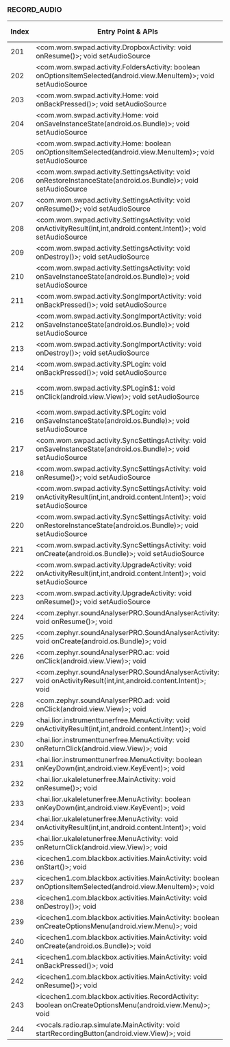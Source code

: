 ### RECORD_AUDIO
| Index | Entry Point & APIs | Screen shot | Resource id | Label |
| ------------- | ------------- | ------------- |-------------|-------------|
| 201 | <com.wom.swpad.activity.DropboxActivity: void onResume()>; void setAudioSource | ![](F:\COSMOS\output\py\Play_win8\Music_Audio\com.wom.swpad\com.wom.swpad.activity.DropboxActivity.png) |  | F |
| 202 | <com.wom.swpad.activity.FoldersActivity: boolean onOptionsItemSelected(android.view.MenuItem)>; void setAudioSource | ![](F:\COSMOS\output\py\Play_win8\Music_Audio\com.wom.swpad\com.wom.swpad.activity.FoldersActivity.png) |  | |
| 203 | <com.wom.swpad.activity.Home: void onBackPressed()>; void setAudioSource | ![](F:\COSMOS\output\py\Play_win8\Music_Audio\com.wom.swpad\com.wom.swpad.activity.Home.png) |  | |
| 204 | <com.wom.swpad.activity.Home: void onSaveInstanceState(android.os.Bundle)>; void setAudioSource | ![](F:\COSMOS\output\py\Play_win8\Music_Audio\com.wom.swpad\com.wom.swpad.activity.Home.png) |  | |
| 205 | <com.wom.swpad.activity.Home: boolean onOptionsItemSelected(android.view.MenuItem)>; void setAudioSource | ![](F:\COSMOS\output\py\Play_win8\Music_Audio\com.wom.swpad\com.wom.swpad.activity.Home.png) |  | |
| 206 | <com.wom.swpad.activity.SettingsActivity: void onRestoreInstanceState(android.os.Bundle)>; void setAudioSource | ![](F:\COSMOS\output\py\Play_win8\Music_Audio\com.wom.swpad\com.wom.swpad.activity.SettingsActivity.png) |  | |
| 207 | <com.wom.swpad.activity.SettingsActivity: void onResume()>; void setAudioSource | ![](F:\COSMOS\output\py\Play_win8\Music_Audio\com.wom.swpad\com.wom.swpad.activity.SettingsActivity.png) |  | |
| 208 | <com.wom.swpad.activity.SettingsActivity: void onActivityResult(int,int,android.content.Intent)>; void setAudioSource | ![](F:\COSMOS\output\py\Play_win8\Music_Audio\com.wom.swpad\com.wom.swpad.activity.SettingsActivity.png) |  | |
| 209 | <com.wom.swpad.activity.SettingsActivity: void onDestroy()>; void setAudioSource | ![](F:\COSMOS\output\py\Play_win8\Music_Audio\com.wom.swpad\com.wom.swpad.activity.SettingsActivity.png) |  | |
| 210 | <com.wom.swpad.activity.SettingsActivity: void onSaveInstanceState(android.os.Bundle)>; void setAudioSource | ![](F:\COSMOS\output\py\Play_win8\Music_Audio\com.wom.swpad\com.wom.swpad.activity.SettingsActivity.png) |  | |
| 211 | <com.wom.swpad.activity.SongImportActivity: void onBackPressed()>; void setAudioSource | ![](F:\COSMOS\output\py\Play_win8\Music_Audio\com.wom.swpad\com.wom.swpad.activity.SongImportActivity.png) |  | |
| 212 | <com.wom.swpad.activity.SongImportActivity: void onSaveInstanceState(android.os.Bundle)>; void setAudioSource | ![](F:\COSMOS\output\py\Play_win8\Music_Audio\com.wom.swpad\com.wom.swpad.activity.SongImportActivity.png) |  | |
| 213 | <com.wom.swpad.activity.SongImportActivity: void onDestroy()>; void setAudioSource | ![](F:\COSMOS\output\py\Play_win8\Music_Audio\com.wom.swpad\com.wom.swpad.activity.SongImportActivity.png) |  | |
| 214 | <com.wom.swpad.activity.SPLogin: void onBackPressed()>; void setAudioSource | ![](F:\COSMOS\output\py\Play_win8\Music_Audio\com.wom.swpad\com.wom.swpad.activity.SPLogin.png) |  | F |
| 215 | <com.wom.swpad.activity.SPLogin$1: void onClick(android.view.View)>; void setAudioSource | ![](F:\COSMOS\output\py\Play_win8\Music_Audio\com.wom.swpad\com.wom.swpad.activity.SPLogin.png) | {'2131624188': <sensitive_component.SensitiveComponent.SensitiveView object at 0x000001AB4A060828>} |  |
| 216 | <com.wom.swpad.activity.SPLogin: void onSaveInstanceState(android.os.Bundle)>; void setAudioSource | ![](F:\COSMOS\output\py\Play_win8\Music_Audio\com.wom.swpad\com.wom.swpad.activity.SPLogin.png) |  |  |
| 217 | <com.wom.swpad.activity.SyncSettingsActivity: void onSaveInstanceState(android.os.Bundle)>; void setAudioSource | ![](F:\COSMOS\output\py\Play_win8\Music_Audio\com.wom.swpad\com.wom.swpad.activity.SyncSettingsActivity.png) |  |  |
| 218 | <com.wom.swpad.activity.SyncSettingsActivity: void onResume()>; void setAudioSource | ![](F:\COSMOS\output\py\Play_win8\Music_Audio\com.wom.swpad\com.wom.swpad.activity.SyncSettingsActivity.png) |  | F |
| 219 | <com.wom.swpad.activity.SyncSettingsActivity: void onActivityResult(int,int,android.content.Intent)>; void setAudioSource | ![](F:\COSMOS\output\py\Play_win8\Music_Audio\com.wom.swpad\com.wom.swpad.activity.SyncSettingsActivity.png) |  |  |
| 220 | <com.wom.swpad.activity.SyncSettingsActivity: void onRestoreInstanceState(android.os.Bundle)>; void setAudioSource | ![](F:\COSMOS\output\py\Play_win8\Music_Audio\com.wom.swpad\com.wom.swpad.activity.SyncSettingsActivity.png) |  |  |
| 221 | <com.wom.swpad.activity.SyncSettingsActivity: void onCreate(android.os.Bundle)>; void setAudioSource | ![](F:\COSMOS\output\py\Play_win8\Music_Audio\com.wom.swpad\com.wom.swpad.activity.SyncSettingsActivity.png) |  |  |
| 222 | <com.wom.swpad.activity.UpgradeActivity: void onActivityResult(int,int,android.content.Intent)>; void setAudioSource | ![](F:\COSMOS\output\py\Play_win8\Music_Audio\com.wom.swpad\com.wom.swpad.activity.UpgradeActivity.png) |  | |
| 223 | <com.wom.swpad.activity.UpgradeActivity: void onResume()>; void setAudioSource | ![](F:\COSMOS\output\py\Play_win8\Music_Audio\com.wom.swpad\com.wom.swpad.activity.UpgradeActivity.png) |  | |
| 224 | <com.zephyr.soundAnalyserPRO.SoundAnalyserActivity: void onResume()>; void <init> | ![](F:\COSMOS\output\py\Play_win8\Music_Audio\com.zephyr.soundAnalyserPRO\com.zephyr.soundAnalyserPRO.SoundAnalyserActivity.png) |  |  |
| 225 | <com.zephyr.soundAnalyserPRO.SoundAnalyserActivity: void onCreate(android.os.Bundle)>; void <init> | ![](F:\COSMOS\output\py\Play_win8\Music_Audio\com.zephyr.soundAnalyserPRO\com.zephyr.soundAnalyserPRO.SoundAnalyserActivity.png) |  | F |
| 226 | <com.zephyr.soundAnalyserPRO.ac: void onClick(android.view.View)>; void <init> | ![](F:\COSMOS\output\py\Play_win8\Music_Audio\com.zephyr.soundAnalyserPRO\com.zephyr.soundAnalyserPRO.SoundAnalyserActivity.png) |  | D |
| 227 | <com.zephyr.soundAnalyserPRO.SoundAnalyserActivity: void onActivityResult(int,int,android.content.Intent)>; void <init> | ![](F:\COSMOS\output\py\Play_win8\Music_Audio\com.zephyr.soundAnalyserPRO\com.zephyr.soundAnalyserPRO.SoundAnalyserActivity.png) |  |  |
| 228 | <com.zephyr.soundAnalyserPRO.ad: void onClick(android.view.View)>; void <init> | ![](F:\COSMOS\output\py\Play_win8\Music_Audio\com.zephyr.soundAnalyserPRO\com.zephyr.soundAnalyserPRO.SoundAnalyserActivity.png) |  |  |
| 229 | <hai.lior.instrumenttunerfree.MenuActivity: void onActivityResult(int,int,android.content.Intent)>; void <init> | ![](F:\COSMOS\output\py\Play_win8\Music_Audio\hai.lior.instrumenttunerfree\hai.lior.instrumenttunerfree.MenuActivity.png) |  | |
| 230 | <hai.lior.instrumenttunerfree.MenuActivity: void onReturnClick(android.view.View)>; void <init> | ![](F:\COSMOS\output\py\Play_win8\Music_Audio\hai.lior.instrumenttunerfree\hai.lior.instrumenttunerfree.MenuActivity.png) |  | |
| 231 | <hai.lior.instrumenttunerfree.MenuActivity: boolean onKeyDown(int,android.view.KeyEvent)>; void <init> | ![](F:\COSMOS\output\py\Play_win8\Music_Audio\hai.lior.instrumenttunerfree\hai.lior.instrumenttunerfree.MenuActivity.png) |  | |
| 232 | <hai.lior.ukaleletunerfree.MainActivity: void onResume()>; void <init> | ![](F:\COSMOS\output\py\Play_win8\Music_Audio\hai.lior.ukaleletunerfree\hai.lior.ukaleletunerfree.MainActivity.png) |  | |
| 233 | <hai.lior.ukaleletunerfree.MenuActivity: boolean onKeyDown(int,android.view.KeyEvent)>; void <init> | ![](F:\COSMOS\output\py\Play_win8\Music_Audio\hai.lior.ukaleletunerfree\hai.lior.ukaleletunerfree.MenuActivity.png) |  | |
| 234 | <hai.lior.ukaleletunerfree.MenuActivity: void onActivityResult(int,int,android.content.Intent)>; void <init> | ![](F:\COSMOS\output\py\Play_win8\Music_Audio\hai.lior.ukaleletunerfree\hai.lior.ukaleletunerfree.MenuActivity.png) |  | |
| 235 | <hai.lior.ukaleletunerfree.MenuActivity: void onReturnClick(android.view.View)>; void <init> | ![](F:\COSMOS\output\py\Play_win8\Music_Audio\hai.lior.ukaleletunerfree\hai.lior.ukaleletunerfree.MenuActivity.png) |  | |
| 236 | <icechen1.com.blackbox.activities.MainActivity: void onStart()>; void <init> | ![](F:\COSMOS\output\py\Play_win8\Music_Audio\icechen1.com.blackbox\icechen1.com.blackbox.activities.MainActivity.png) |  |  |
| 237 | <icechen1.com.blackbox.activities.MainActivity: boolean onOptionsItemSelected(android.view.MenuItem)>; void <init> | ![](F:\COSMOS\output\py\Play_win8\Music_Audio\icechen1.com.blackbox\icechen1.com.blackbox.activities.MainActivity.png) |  |  |
| 238 | <icechen1.com.blackbox.activities.MainActivity: void onDestroy()>; void <init> | ![](F:\COSMOS\output\py\Play_win8\Music_Audio\icechen1.com.blackbox\icechen1.com.blackbox.activities.MainActivity.png) |  |  |
| 239 | <icechen1.com.blackbox.activities.MainActivity: boolean onCreateOptionsMenu(android.view.Menu)>; void <init> | ![](F:\COSMOS\output\py\Play_win8\Music_Audio\icechen1.com.blackbox\icechen1.com.blackbox.activities.MainActivity.png) |  |  |
| 240 | <icechen1.com.blackbox.activities.MainActivity: void onCreate(android.os.Bundle)>; void <init> | ![](F:\COSMOS\output\py\Play_win8\Music_Audio\icechen1.com.blackbox\icechen1.com.blackbox.activities.MainActivity.png) |  |  |
| 241 | <icechen1.com.blackbox.activities.MainActivity: void onBackPressed()>; void <init> | ![](F:\COSMOS\output\py\Play_win8\Music_Audio\icechen1.com.blackbox\icechen1.com.blackbox.activities.MainActivity.png) |  |  |
| 242 | <icechen1.com.blackbox.activities.MainActivity: void onResume()>; void <init> | ![](F:\COSMOS\output\py\Play_win8\Music_Audio\icechen1.com.blackbox\icechen1.com.blackbox.activities.MainActivity.png) |  |  |
| 243 | <icechen1.com.blackbox.activities.RecordActivity: boolean onCreateOptionsMenu(android.view.Menu)>; void <init> | ![](F:\COSMOS\output\py\Play_win8\Music_Audio\icechen1.com.blackbox\icechen1.com.blackbox.activities.RecordActivity.png) |  | D |
| 244 | <vocals.radio.rap.simulate.MainActivity: void startRecordingButton(android.view.View)>; void <init> | ![](F:\COSMOS\output\py\Play_win8\Music_Audio\vocals.radio.rap.simulate\vocals.radio.rap.simulate.MainActivity.png) |  | |
